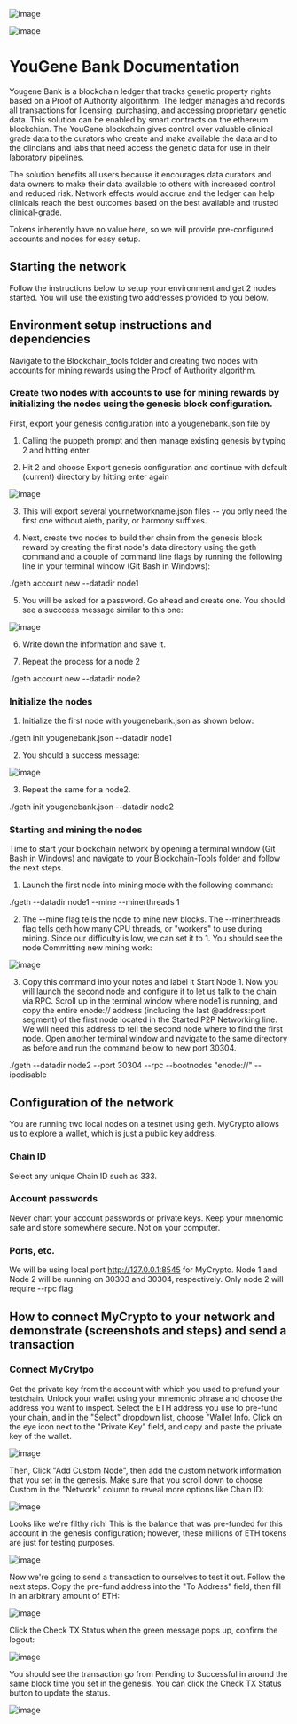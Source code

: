 
![image](safety.PNG)

![image](YG.PNG)

# YouGene Bank Documentation

Yougene Bank is a blockchain ledger that tracks genetic property rights based on a Proof of Authority algorithnm.  The ledger manages and records all transactions for licensing, purchasing, and accessing proprietary genetic data. This solution can be enabled by smart contracts on the ethereum blockchian. The YouGene blockchain gives control over valuable clinical grade data to the curators who create and make available the data and to the clincians and labs that need access the genetic data for use in their laboratory pipelines.

The solution benefits all users because it encourages data curators and data owners to make their data available to others with increased control and reduced risk. Network effects would accrue and the ledger can help clinicals reach the best outcomes based on the best available and trusted clinical-grade.

Tokens inherently have no value here, so we will provide pre-configured accounts and nodes for easy setup.


## Starting the network

Follow the instructions below to setup your environment and get 2 nodes started. You will use the existing two addresses provided to you below.  


## Environment setup instructions and dependencies

Navigate to the Blockchain_tools folder and creating two nodes with accounts for mining rewards using the Proof of Authority algorithm.  

### Create two nodes with accounts to use for mining rewards by initializing the nodes using the genesis block configuration.

First, export your genesis configuration into a yougenebank.json file by 

1. Calling the puppeth prompt and then manage existing genesis by typing 2 and hitting enter.

2. Hit 2 and choose Export genesis configuration and continue with default (current) directory by hitting enter again

![image](Capture1.PNG)

3. This will export several yournetworkname.json files -- you only need the first one without aleth, parity, or harmony suffixes. 

4. Next, create two nodes to build ther chain from the genesis block reward by creating the first node's data directory using the geth command and a couple of command line flags by running the following line in your terminal window (Git Bash in Windows):

./geth account new --datadir node1

5. You will be asked for a password. Go ahead and create one.  You should see a succcess message similar to this one:

![image](Capture2.PNG)

6. Write down the information and save it.

7. Repeat the process for a node 2

./geth account new --datadir node2


### Initialize the nodes

1. Initialize the first node with yougenebank.json as shown below:

./geth init yougenebank.json --datadir node1

2. You should a success message:

![image](Capture3.PNG)

3. Repeat the same for a node2.

./geth init yougenebank.json --datadir node2


### Starting and mining the nodes

Time to start your blockchain network by opening a terminal window (Git Bash in Windows) and navigate to your Blockchain-Tools folder and follow the next steps.

1. Launch the first node into mining mode with the following command:

./geth --datadir node1 --mine --minerthreads 1

2.  The --mine flag tells the node to mine new blocks. The --minerthreads flag tells geth how many CPU threads, or "workers" to use during mining. Since our difficulty is low, we can set it to 1. You should see the node Committing new mining work:

![image](Capture4.PNG)

3.  Copy this command into your notes and label it Start Node 1. Now you will launch the second node and configure it to let us talk to the chain via RPC.  Scroll up in the terminal window where node1 is running, and copy the entire enode:// address (including the last @address:port segment) of the first node located in the Started P2P Networking line. We will need this address to tell the second node where to find the first node. Open another terminal window and navigate to the same directory as before and run the command below to new port 30304.

./geth --datadir node2 --port 30304 --rpc --bootnodes "enode://<replace with node1 enode address>" --ipcdisable



## Configuration of the network

You are running two local nodes on a testnet using geth. MyCrypto allows us to explore a wallet, which is just a public key address. 

### Chain ID

Select any unique Chain ID such as 333.

### Account passwords

Never chart your account passwords or private keys. Keep your mnenomic safe and store somewhere secure. Not on your computer. 

### Ports, etc.

We will be using local port http://127.0.0.1:8545 for MyCrypto. Node 1 and Node 2 will be running on 30303 and 30304, respectively. Only node 2 will require --rpc flag.


## How to connect MyCrypto to your network and demonstrate (screenshots and steps) and send a transaction

### Connect MyCrytpo 

Get the private key from the account with which you used to prefund your testchain.  Unlock your wallet using your mnemonic phrase and choose the address you want to inspect. Select the ETH address you use to pre-fund your chain, and in the "Select" dropdown list, choose "Wallet Info. Click on the eye icon next to the "Private Key" field, and copy and paste the private key of the wallet.

![image](Capture5.PNG)

Then, Click "Add Custom Node", then add the custom network information that you set in the genesis. Make sure that you scroll down to choose Custom in the "Network" column to reveal more options like Chain ID:

![image](Capture6.PNG)

Looks like we're filthy rich! This is the balance that was pre-funded for this account in the genesis configuration; however, these millions of ETH tokens are just for testing purposes.

![image](Capture7.PNG)

Now we're going to send a transaction to ourselves to test it out. Follow the next steps. Copy the pre-fund address into the "To Address" field, then fill in an arbitrary amount of ETH:

![image](Capture8.PNG)

Click the Check TX Status when the green message pops up, confirm the logout:

![image](Capture9.PNG)

You should see the transaction go from Pending to Successful in around the same block time you set in the genesis. You can click the Check TX Status button to update the status.

![image](Capture10.PNG)
